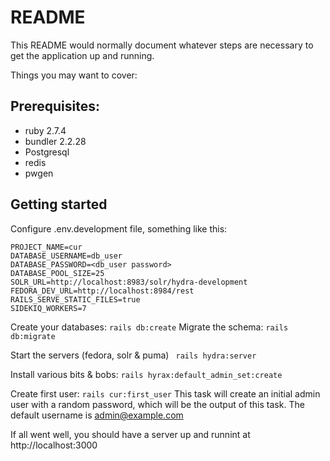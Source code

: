 # README

This README would normally document whatever steps are necessary to get the
application up and running.

Things you may want to cover:

## Prerequisites:

* ruby 2.7.4
* bundler 2.2.28
* Postgresql
* redis
* pwgen

## Getting started

Configure .env.development file, something like this:
```
PROJECT_NAME=cur
DATABASE_USERNAME=db_user
DATABASE_PASSWORD=<db_user password>
DATABASE_POOL_SIZE=25
SOLR_URL=http://localhost:8983/solr/hydra-development
FEDORA_DEV_URL=http://localhost:8984/rest
RAILS_SERVE_STATIC_FILES=true
SIDEKIQ_WORKERS=7
```
Create your databases:
```rails db:create```
Migrate the schema:
```rails db:migrate```

Start the servers (fedora, solr & puma)
``` rails hydra:server```

Install various bits & bobs:
```rails hyrax:default_admin_set:create```

Create first user:
```rails cur:first_user```
This task will create an initial admin user with a random password, which will be the output of this task.
The default username is admin@example.com


If all went well, you should have a server up and runnint at http://localhost:3000
